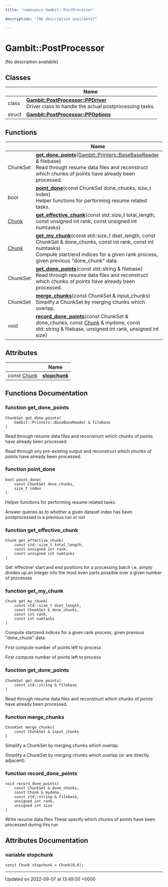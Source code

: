 ```yaml
---
title: 'namespace Gambit::PostProcessor'

description: "[No description available]"

---
```


# Gambit::PostProcessor



[No description available]

## Classes

|                | Name           |
| -------------- | -------------- |
| class | **[Gambit::PostProcessor::PPDriver](/documentation/code/classes/classgambit_1_1postprocessor_1_1ppdriver/)** <br>Driver class to handle the actual postprocessing tasks.  |
| struct | **[Gambit::PostProcessor::PPOptions](/documentation/code/classes/structgambit_1_1postprocessor_1_1ppoptions/)**  |

## Functions

|                | Name           |
| -------------- | -------------- |
| ChunkSet | **[get_done_points](/documentation/code/namespaces/namespacegambit_1_1postprocessor/#function-get-done-points)**([Gambit::Printers::BaseBaseReader](/documentation/code/classes/classgambit_1_1printers_1_1basebasereader/) & filebase)<br>Read through resume data files and reconstruct which chunks of points have already been processed.  |
| bool | **[point_done](/documentation/code/namespaces/namespacegambit_1_1postprocessor/#function-point-done)**(const ChunkSet done_chunks, size_t index)<br>Helper functions for performing resume related tasks.  |
| [Chunk](/documentation/code/classes/structchunk/) | **[get_effective_chunk](/documentation/code/namespaces/namespacegambit_1_1postprocessor/#function-get-effective-chunk)**(const std::size_t total_length, const unsigned int rank, const unsigned int numtasks) |
| [Chunk](/documentation/code/classes/structchunk/) | **[get_my_chunk](/documentation/code/namespaces/namespacegambit_1_1postprocessor/#function-get-my-chunk)**(const std::size_t dset_length, const ChunkSet & done_chunks, const int rank, const int numtasks)<br>Compute start/end indices for a given rank process, given previous "done_chunk" data.  |
| ChunkSet | **[get_done_points](/documentation/code/namespaces/namespacegambit_1_1postprocessor/#function-get-done-points)**(const std::string & filebase)<br>Read through resume data files and reconstruct which chunks of points have already been processed.  |
| ChunkSet | **[merge_chunks](/documentation/code/namespaces/namespacegambit_1_1postprocessor/#function-merge-chunks)**(const ChunkSet & input_chunks)<br>Simplify a ChunkSet by merging chunks which overlap.  |
| void | **[record_done_points](/documentation/code/namespaces/namespacegambit_1_1postprocessor/#function-record-done-points)**(const ChunkSet & done_chunks, const [Chunk](/documentation/code/classes/structchunk/) & mydone, const std::string & filebase, unsigned int rank, unsigned int size) |

## Attributes

|                | Name           |
| -------------- | -------------- |
| const [Chunk](/documentation/code/classes/structchunk/) | **[stopchunk](/documentation/code/namespaces/namespacegambit_1_1postprocessor/#variable-stopchunk)**  |


## Functions Documentation

### function get_done_points

```
ChunkSet get_done_points(
    Gambit::Printers::BaseBaseReader & filebase
)
```

Read through resume data files and reconstruct which chunks of points have already been processed. 

Read through any pre-existing output and reconstruct which chunks of points have already been processed. 


### function point_done

```
bool point_done(
    const ChunkSet done_chunks,
    size_t index
)
```

Helper functions for performing resume related tasks. 

Answer queries as to whether a given dataset index has been postprocessed in a previous run or not 


### function get_effective_chunk

```
Chunk get_effective_chunk(
    const std::size_t total_length,
    const unsigned int rank,
    const unsigned int numtasks
)
```


Get 'effective' start and end positions for a processing batch i.e. simply divides up an integer into the most even parts possible over a given number of processes 


### function get_my_chunk

```
Chunk get_my_chunk(
    const std::size_t dset_length,
    const ChunkSet & done_chunks,
    const int rank,
    const int numtasks
)
```

Compute start/end indices for a given rank process, given previous "done_chunk" data. 

First compute number of points left to process

First compute number of points left to process


### function get_done_points

```
ChunkSet get_done_points(
    const std::string & filebase
)
```

Read through resume data files and reconstruct which chunks of points have already been processed. 

### function merge_chunks

```
ChunkSet merge_chunks(
    const ChunkSet & input_chunks
)
```

Simplify a ChunkSet by merging chunks which overlap. 

Simplify a ChunkSet by merging chunks which overlap (or are directly adjacent). 


### function record_done_points

```
void record_done_points(
    const ChunkSet & done_chunks,
    const Chunk & mydone,
    const std::string & filebase,
    unsigned int rank,
    unsigned int size
)
```


Write resume data files These specify which chunks of points have been processed during this run 



## Attributes Documentation

### variable stopchunk

```
const Chunk stopchunk = Chunk(0,0);
```





-------------------------------

Updated on 2022-09-07 at 13:49:50 +0000